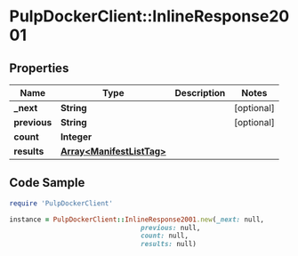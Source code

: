 # PulpDockerClient::InlineResponse2001

## Properties

Name | Type | Description | Notes
------------ | ------------- | ------------- | -------------
**_next** | **String** |  | [optional] 
**previous** | **String** |  | [optional] 
**count** | **Integer** |  | 
**results** | [**Array&lt;ManifestListTag&gt;**](ManifestListTag.md) |  | 

## Code Sample

```ruby
require 'PulpDockerClient'

instance = PulpDockerClient::InlineResponse2001.new(_next: null,
                                 previous: null,
                                 count: null,
                                 results: null)
```


